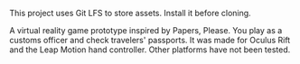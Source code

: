 This project uses Git LFS to store assets. Install it before cloning.

A virtual reality game prototype inspired by Papers, Please. You play as a customs officer and check travelers' passports.
It was made for Oculus Rift and the Leap Motion hand controller. Other platforms have not been tested.

